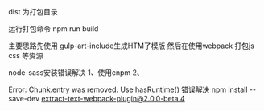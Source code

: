 dist 为打包目录


运行打包命令
npm run build

主要思路先使用 gulp-art-include生成HTM了模版 
然后在使用webpack 打包js css 等资源


node-sass安装错误解决
1、使用cnpm 
2、

Error: Chunk.entry was removed. Use hasRuntime() 错误解决
npm install --save-dev extract-text-webpack-plugin@2.0.0-beta.4